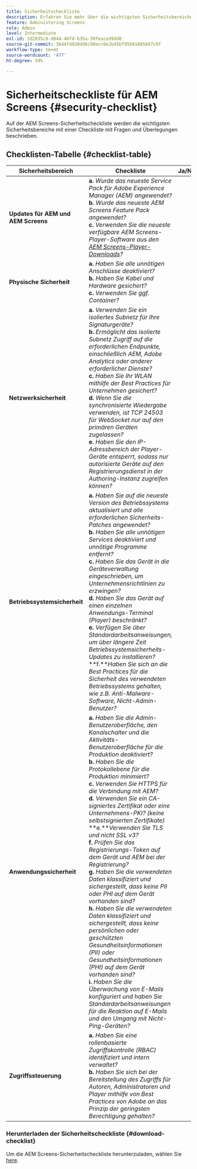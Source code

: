 ```yaml
---
title: Sicherheitscheckliste
description: Erfahren Sie mehr über die wichtigsten Sicherheitsbereiche der AEM Screens mit einer Checkliste mit Fragen und Überlegungen.
feature: Administering Screens
role: Admin
level: Intermediate
exl-id: 3d2835c8-d844-46fd-b35a-30feaced9dd8
source-git-commit: 3b44fd920dd6c98ecc0e2b45bf95b81685647c0f
workflow-type: tm+mt
source-wordcount: '477'
ht-degree: 59%

---
```


# Sicherheitscheckliste für AEM Screens  {#security-checklist}

Auf der AEM Screens-Sicherheitscheckliste werden die wichtigsten Sicherheitsbereiche mit einer Checkliste mit Fragen und Überlegungen beschrieben.

## Checklisten-Tabelle {#checklist-table}

| **Sicherheitsbereich** | **Checkliste** | **Ja/Nein/k. A.** |
|---|---|---|
| **Updates für AEM und AEM Screens** | **a.** *Wurde das neueste Service Pack für Adobe Experience Manager (AEM) angewendet?* <br>**b.** *Wurde das neueste AEM Screens Feature Pack angewendet?* <br>**c.** *Verwenden Sie die neueste verfügbare AEM Screens-Player-Software aus den [AEM Screens-Player-Downloads](https://download.macromedia.com/screens/)?* |
| **Physische Sicherheit** | **a.** *Haben Sie alle unnötigen Anschlüsse deaktiviert?* <br>**b.** *Haben Sie Kabel und Hardware gesichert?* <br>**c.** *Verwenden Sie ggf. Container?* |
| **Netzwerksicherheit** | **a.** *Verwenden Sie ein isoliertes Subnetz für Ihre Signaturgeräte?* <br>**b.** *Ermöglicht das isolierte Subnetz Zugriff auf die erforderlichen Endpunkte, einschließlich AEM, Adobe Analytics oder anderer erforderlicher Dienste?* <br>**c.** *Haben Sie Ihr WLAN mithilfe der Best Practices für Unternehmen gesichert?* <br>**d.** *Wenn Sie die synchronisierte Wiedergabe verwenden, ist TCP 24503 für WebSocket nur auf den primären Geräten zugelassen?* <br>**e.** *Haben Sie den IP-Adressbereich der Player-Geräte entsperrt, sodass nur autorisierte Geräte auf den Registrierungsdienst in der Authoring-Instanz zugreifen können?* |
| **Betriebssystemsicherheit** | **a.** *Haben Sie auf die neueste Version des Betriebssystems aktualisiert und alle erforderlichen Sicherheits-Patches angewendet?* <br>**b.** *Haben Sie alle unnötigen Services deaktiviert und unnötige Programme entfernt?* <br>**c.** *Haben Sie das Gerät in die Geräteverwaltung eingeschrieben, um Unternehmensrichtlinien zu erzwingen?* <br>**d.** *Haben Sie das Gerät auf einen einzelnen Anwendungs-Terminal (Player) beschränkt?* <br>**e.** *Verfügen Sie über Standardarbeitsanweisungen, um über längere Zeit Betriebssystemsicherheits-Updates zu installieren?*<br>**f.***Haben Sie sich an die Best Practices für die Sicherheit des verwendeten Betriebssystems gehalten, wie z.B. Anti-Malware-Software, Nicht-Admin-Benutzer?* |
| **Anwendungssicherheit** | **a.** *Haben Sie die Admin-Benutzeroberfläche, den Kanalschalter und die Aktivitäts-Benutzeroberfläche für die Produktion deaktiviert?* <br>**b.** *Haben Sie die Protokollebene für die Produktion minimiert?* <br>**c.** *Verwenden Sie HTTPS für die Verbindung mit AEM?* <br>**d.** *Verwenden Sie ein CA-signiertes Zertifikat oder eine Unternehmens-PKI? (keine selbstsignierten Zertifikate)*<br>**e.***Verwenden Sie TLS und nicht SSL v3?*<br>**f.** *Prüfen Sie das Registrierungs-Token auf dem Gerät und AEM bei der Registrierung?*<br> **g.** *Haben Sie die verwendeten Daten klassifiziert und sichergestellt, dass keine PII oder PHI auf dem Gerät vorhanden sind?*<br> **h.** *Haben Sie die verwendeten Daten klassifiziert und sichergestellt, dass keine persönlichen oder geschützten Gesundheitsinformationen (PII) oder Gesundheitsinformationen (PHI) auf dem Gerät vorhanden sind?*<br> **i.** *Haben Sie die Überwachung von E-Mails konfiguriert und haben Sie Standardarbeitsanweisungen für die Reaktion auf E-Mails und den Umgang mit Nicht-Ping-Geräten?* |
| **Zugriffssteuerung** | **a.** *Haben Sie eine rollenbasierte Zugriffskontrolle (RBAC) identifiziert und intern verwaltet?* <br>**b.** *Haben Sie sich bei der Bereitstellung des Zugriffs für Autoren, Administratoren und Player mithilfe von Best Practices von Adobe an das Prinzip der geringsten Berechtigung gehalten?* |

### Herunterladen der Sicherheitscheckliste {#download-checklist}

Um die AEM Screens-Sicherheitscheckliste herunterzuladen, wählen Sie [here](/help/user-guide/assets/AEMScreens-SecurityChecklist.pdf).
